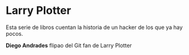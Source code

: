 # Larry Plotter
Esta serie de libros cuentan la historia de un hacker de los que ya hay pocos.

**Diego Andrades** flipao del Git fan de Larry Plotter
